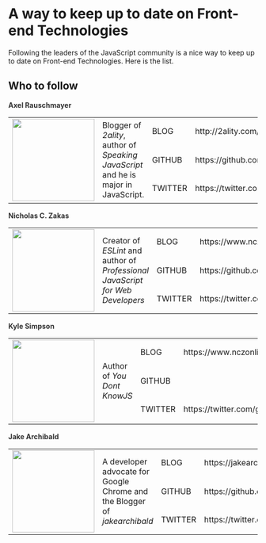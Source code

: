 # A way to keep up to date on Front-end Technologies

Following the leaders of the JavaScript community is a nice way to keep up to date on Front-end Technologies. Here is the list.

## Who to follow

<!-- 1 -->
<span style="color: rgb(51, 51, 51);"><span style="background-color: rgb(255, 255, 255);"><strong>Axel Rauschmayer</strong></span></span>

<div>
  <table>
    <colgroup>
      <col width="188px">
      <col width="188px">
      <col width="78px">
      <col width="294px">
    </colgroup>
    <tbody>
      <tr height="34px">
        <td rowspan="3" colspan="1">
          <div>
            <div>
              <img src="https://avatars1.githubusercontent.com/u/526114?s=400&v=4" width="166">
            </div>
          </div>
        </td>
        <td rowspan="3" colspan="1">
          <div></div>
          <div></div>
          <div>Blogger of <i>2ality</i>, author of <i>Speaking JavaScript</i> and he is major in JavaScript.</div>
        </td>
        <td rowspan="1" colspan="1">
          <div>BLOG</div>
        </td>
        <td rowspan="1" colspan="1">
          <a>http://2ality.com/</a>
        </td>
      </tr>
      <tr height="34px">
        <td rowspan="1" colspan="1">
          <div>GITHUB</div>
        </td>
        <td>
          <a>https://github.com/rauschma</a>
        </td>
      </tr>
      <tr height="34px">
        <td rowspan="1" colspan="1">
          <div>TWITTER</div>
        </td>
        <td>
          <a>https://twitter.com/rauschma</a>
        </td>
      </tr>
    </tbody>
  </table>
</div>

<!-- 2 -->

<span style="color: rgb(51, 51, 51);"><span style="background-color: rgb(255, 255, 255);"><strong>Nicholas C. Zakas</strong></span></span>

<div>
  <table>
    <colgroup>
      <col width="188px">
      <col width="188px">
      <col width="78px">
      <col width="294px">
    </colgroup>
    <tbody>
      <tr height="34px">
        <td rowspan="3" colspan="1">
          <div>
            <div>
              <img src="https://avatars3.githubusercontent.com/u/38546?s=400&v=4" width="166">
            </div>
          </div>
        </td>
        <td rowspan="3" colspan="1">
          <div></div>
          <div></div>
          <div>Creator of <i>ESLint</i> and author of <i>Professional JavaScript for Web Developers</i></div>
        </td>
        <td rowspan="1" colspan="1">
          <div>BLOG</div>
        </td>
        <td rowspan="1" colspan="1">
          <a>https://www.nczonline.net/<a>
        </td>
      </tr>
      <tr height="34px">
        <td rowspan="1" colspan="1">
          <div>GITHUB</div>
        </td>
        <td>
          <a>https://github.com/nzakas</a>
        </td>
      </tr>
      <tr height="34px">
        <td rowspan="1" colspan="1">
          <div>TWITTER</div>
        </td>
        <td>
          <a>https://twitter.com/slicknet</a>
        </td>
      </tr>
    </tbody>
  </table>
</div>

<!-- 3 -->

<span style="color: rgb(51, 51, 51);"><span style="background-color: rgb(255, 255, 255);"><strong>Kyle Simpson</strong></span></span>

<div>
  <table>
    <colgroup>
      <col width="188px">
      <col width="188px">
      <col width="78px">
      <col width="294px">
    </colgroup>
    <tbody>
      <tr height="34px">
        <td rowspan="3" colspan="1">
          <div>
            <div>
              <img src="https://avatars0.githubusercontent.com/u/150330?s=400&v=4" width="166">
            </div>
          </div>
        </td>
        <td rowspan="3" colspan="1">
          <div></div>
          <div></div>
          <div>Author of <i>You Dont KnowJS</i></div>
        </td>
        <td rowspan="1" colspan="1">
          <div>BLOG</div>
        </td>
        <td rowspan="1" colspan="1">
          <a>https://www.nczonline.net/<a>
        </td>
      </tr>
      <tr height="34px">
        <td rowspan="1" colspan="1">
          <div>GITHUB</div>
        </td>
        <td>
          <a></a>
        </td>
      </tr>
      <tr height="34px">
        <td rowspan="1" colspan="1">
          <div>TWITTER</div>
        </td>
        <td>
          <a>https://twitter.com/getify</a>
        </td>
      </tr>
    </tbody>
  </table>
</div>

<!-- 4 -->

<span style="color: rgb(51, 51, 51);"><span style="background-color: rgb(255, 255, 255);"><strong>Jake Archibald</strong></span></span>

<div>
  <table>
    <colgroup>
      <col width="188px">
      <col width="188px">
      <col width="78px">
      <col width="294px">
    </colgroup>
    <tbody>
      <tr height="34px">
        <td rowspan="3" colspan="1">
          <div>
            <div>
              <img src="https://avatars3.githubusercontent.com/u/93594?s=400&v=4" width="166">
            </div>
          </div>
        </td>
        <td rowspan="3" colspan="1">
          <div></div>
          <div></div>
          <div>A developer advocate for Google Chrome and the Blogger of <i>jakearchibald</i></div>
        </td>
        <td rowspan="1" colspan="1">
          <div>BLOG</div>
        </td>
        <td rowspan="1" colspan="1">
          <a>https://jakearchibald.com/<a>
        </td>
      </tr>
      <tr height="34px">
        <td rowspan="1" colspan="1">
          <div>GITHUB</div>
        </td>
        <td>
          <a>https://github.com/jakearchibald</a>
        </td>
      </tr>
      <tr height="34px">
        <td rowspan="1" colspan="1">
          <div>TWITTER</div>
        </td>
        <td>
          <a>https://twitter.com/jaffathecake</a>
        </td>
      </tr>
    </tbody>
  </table>
</div>